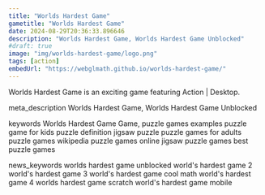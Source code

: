 ```yaml
---
title: "Worlds Hardest Game"
gametitle: "Worlds Hardest Game"
date: 2024-08-29T20:36:33.896646
description: "Worlds Hardest Game, Worlds Hardest Game Unblocked"
#draft: true
image: "img/worlds-hardest-game/logo.png"
tags: [action]
embedUrl: "https://webglmath.github.io/worlds-hardest-game/"
---
```


Worlds Hardest Game is an exciting game featuring Action | Desktop.

meta_description
Worlds Hardest Game, Worlds Hardest Game Unblocked


keywords
Worlds Hardest Game Game, puzzle games examples puzzle game for kids puzzle definition jigsaw puzzle puzzle games for adults puzzle games wikipedia puzzle games online jigsaw puzzle games best puzzle games


news_keywords
worlds hardest game unblocked world's hardest game 2 world's hardest game 3 world's hardest game cool math world's hardest game 4 worlds hardest game scratch world's hardest game mobile

